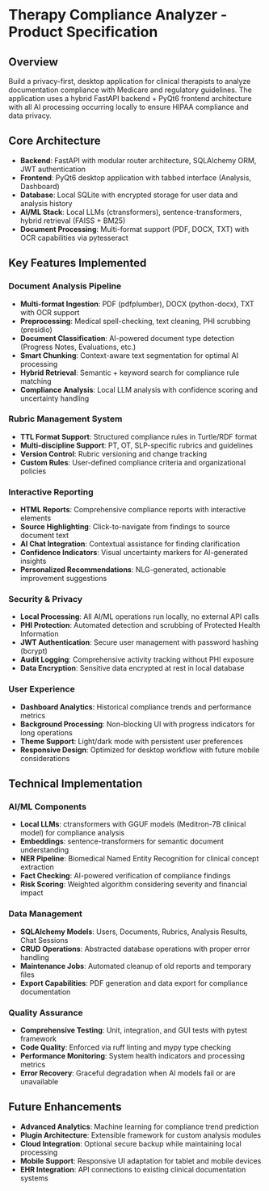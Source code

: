 # Therapy Compliance Analyzer - Product Specification

## Overview
Build a privacy-first, desktop application for clinical therapists to analyze documentation compliance with Medicare and regulatory guidelines. The application uses a hybrid FastAPI backend + PyQt6 frontend architecture with all AI processing occurring locally to ensure HIPAA compliance and data privacy.

## Core Architecture
- **Backend**: FastAPI with modular router architecture, SQLAlchemy ORM, JWT authentication
- **Frontend**: PyQt6 desktop application with tabbed interface (Analysis, Dashboard)
- **Database**: Local SQLite with encrypted storage for user data and analysis history
- **AI/ML Stack**: Local LLMs (ctransformers), sentence-transformers, hybrid retrieval (FAISS + BM25)
- **Document Processing**: Multi-format support (PDF, DOCX, TXT) with OCR capabilities via pytesseract

## Key Features Implemented

### Document Analysis Pipeline
- **Multi-format Ingestion**: PDF (pdfplumber), DOCX (python-docx), TXT with OCR support
- **Preprocessing**: Medical spell-checking, text cleaning, PHI scrubbing (presidio)
- **Document Classification**: AI-powered document type detection (Progress Notes, Evaluations, etc.)
- **Smart Chunking**: Context-aware text segmentation for optimal AI processing
- **Hybrid Retrieval**: Semantic + keyword search for compliance rule matching
- **Compliance Analysis**: Local LLM analysis with confidence scoring and uncertainty handling

### Rubric Management System
- **TTL Format Support**: Structured compliance rules in Turtle/RDF format
- **Multi-discipline Support**: PT, OT, SLP-specific rubrics and guidelines
- **Version Control**: Rubric versioning and change tracking
- **Custom Rules**: User-defined compliance criteria and organizational policies

### Interactive Reporting
- **HTML Reports**: Comprehensive compliance reports with interactive elements
- **Source Highlighting**: Click-to-navigate from findings to source document text
- **AI Chat Integration**: Contextual assistance for finding clarification
- **Confidence Indicators**: Visual uncertainty markers for AI-generated insights
- **Personalized Recommendations**: NLG-generated, actionable improvement suggestions

### Security & Privacy
- **Local Processing**: All AI/ML operations run locally, no external API calls
- **PHI Protection**: Automated detection and scrubbing of Protected Health Information
- **JWT Authentication**: Secure user management with password hashing (bcrypt)
- **Audit Logging**: Comprehensive activity tracking without PHI exposure
- **Data Encryption**: Sensitive data encrypted at rest in local database

### User Experience
- **Dashboard Analytics**: Historical compliance trends and performance metrics
- **Background Processing**: Non-blocking UI with progress indicators for long operations
- **Theme Support**: Light/dark mode with persistent user preferences
- **Responsive Design**: Optimized for desktop workflow with future mobile considerations

## Technical Implementation

### AI/ML Components
- **Local LLMs**: ctransformers with GGUF models (Meditron-7B clinical model) for compliance analysis
- **Embeddings**: sentence-transformers for semantic document understanding
- **NER Pipeline**: Biomedical Named Entity Recognition for clinical concept extraction
- **Fact Checking**: AI-powered verification of compliance findings
- **Risk Scoring**: Weighted algorithm considering severity and financial impact

### Data Management
- **SQLAlchemy Models**: Users, Documents, Rubrics, Analysis Results, Chat Sessions
- **CRUD Operations**: Abstracted database operations with proper error handling
- **Maintenance Jobs**: Automated cleanup of old reports and temporary files
- **Export Capabilities**: PDF generation and data export for compliance documentation

### Quality Assurance
- **Comprehensive Testing**: Unit, integration, and GUI tests with pytest framework
- **Code Quality**: Enforced via ruff linting and mypy type checking
- **Performance Monitoring**: System health indicators and processing metrics
- **Error Recovery**: Graceful degradation when AI models fail or are unavailable

## Future Enhancements
- **Advanced Analytics**: Machine learning for compliance trend prediction
- **Plugin Architecture**: Extensible framework for custom analysis modules
- **Cloud Integration**: Optional secure backup while maintaining local processing
- **Mobile Support**: Responsive UI adaptation for tablet and mobile devices
- **EHR Integration**: API connections to existing clinical documentation systems
